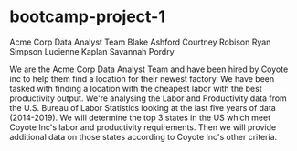 # bootcamp-project-1

Acme Corp Data Analyst Team
Blake Ashford
Courtney Robison
Ryan Simpson
Lucienne Kaplan
Savannah Pordry

We are the Acme Corp Data Analyst Team and have been hired by Coyote inc to help them find a location
for their newest factory.  We have been tasked with finding a location with the cheapest labor with the
best productivity output. We're analysing the Labor and Productivity data from the U.S. Bureau of 
Labor Statistics looking at the last five years of data (2014-2019). We will determine the top 3 states in the US which meet Coyote Inc's labor and 
productivity requirements. Then we will provide additional data on those states according to Coyote 
Inc's other criteria. 